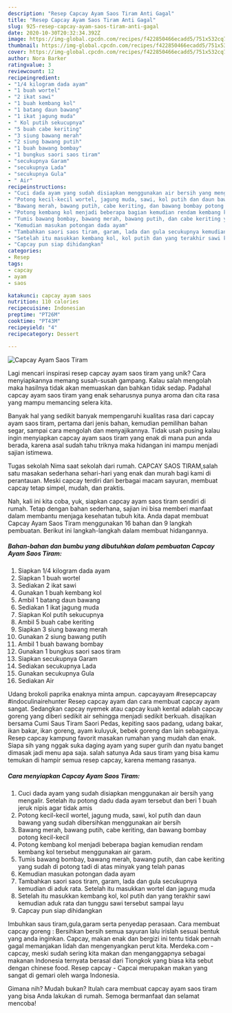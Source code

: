 ```yaml
---
description: "Resep Capcay Ayam Saos Tiram Anti Gagal"
title: "Resep Capcay Ayam Saos Tiram Anti Gagal"
slug: 925-resep-capcay-ayam-saos-tiram-anti-gagal
date: 2020-10-30T20:32:34.392Z
image: https://img-global.cpcdn.com/recipes/f422850466ecadd5/751x532cq70/capcay-ayam-saos-tiram-foto-resep-utama.jpg
thumbnail: https://img-global.cpcdn.com/recipes/f422850466ecadd5/751x532cq70/capcay-ayam-saos-tiram-foto-resep-utama.jpg
cover: https://img-global.cpcdn.com/recipes/f422850466ecadd5/751x532cq70/capcay-ayam-saos-tiram-foto-resep-utama.jpg
author: Nora Barker
ratingvalue: 3
reviewcount: 12
recipeingredient:
- "1/4 kilogram dada ayam"
- "1 buah wortel"
- "2 ikat sawi"
- "1 buah kembang kol"
- "1 batang daun bawang"
- "1 ikat jagung muda"
- " Kol putih sekucupnya"
- "5 buah cabe keriting"
- "3 siung bawang merah"
- "2 siung bawang putih"
- "1 buah bawang bombay"
- "1 bungkus saori saos tiram"
- "secukupnya Garam"
- "secukupnya Lada"
- "secukupnya Gula"
- " Air"
recipeinstructions:
- "Cuci dada ayam yang sudah disiapkan menggunakan air bersih yang mengalir. Setelah itu potong dadu dada ayam tersebut dan beri 1 buah jeruk nipis agar tidak amis"
- "Potong kecil-kecil wortel, jagung muda, sawi, kol putih dan daun bawang yang sudah dibersihkan menggunakan air bersih"
- "Bawang merah, bawang putih, cabe keriting, dan bawang bombay potong kecil-kecil"
- "Potong kembang kol menjadi beberapa bagian kemudian rendam kembang kol tersebut menggunakan air garam."
- "Tumis bawang bombay, bawang merah, bawang putih, dan cabe keriting yang sudah di potong tadi di atas minyak yang telah panas"
- "Kemudian masukan potongan dada ayam"
- "Tambahkan saori saos tiram, garam, lada dan gula secukupnya kemudian di aduk rata. Setelah itu masukkan wortel dan jagung muda"
- "Setelah itu masukkan kembang kol, kol putih dan yang terakhir sawi kemudian aduk rata dan tunggu sawi tersebut sampai layu"
- "Capcay pun siap dihidangkan"
categories:
- Resep
tags:
- capcay
- ayam
- saos

katakunci: capcay ayam saos 
nutrition: 110 calories
recipecuisine: Indonesian
preptime: "PT26M"
cooktime: "PT43M"
recipeyield: "4"
recipecategory: Dessert

---
```



![Capcay Ayam Saos Tiram](https://img-global.cpcdn.com/recipes/f422850466ecadd5/751x532cq70/capcay-ayam-saos-tiram-foto-resep-utama.jpg)

Lagi mencari inspirasi resep capcay ayam saos tiram yang unik? Cara menyiapkannya memang susah-susah gampang. Kalau salah mengolah maka hasilnya tidak akan memuaskan dan bahkan tidak sedap. Padahal capcay ayam saos tiram yang enak seharusnya punya aroma dan cita rasa yang mampu memancing selera kita.

Banyak hal yang sedikit banyak mempengaruhi kualitas rasa dari capcay ayam saos tiram, pertama dari jenis bahan, kemudian pemilihan bahan segar, sampai cara mengolah dan menyajikannya. Tidak usah pusing kalau ingin menyiapkan capcay ayam saos tiram yang enak di mana pun anda berada, karena asal sudah tahu triknya maka hidangan ini mampu menjadi sajian istimewa.

Tugas sekolah Nima saat sekolah dari rumah. CAPCAY SAOS TIRAM,salah satu masakan sederhana sehari-hari yang enak dan murah bagi kami di perantauan. Meski capcay terdiri dari berbagai macam sayuran, membuat capcay tetap simpel, mudah, dan praktis.


Nah, kali ini kita coba, yuk, siapkan capcay ayam saos tiram sendiri di rumah. Tetap dengan bahan sederhana, sajian ini bisa memberi manfaat dalam membantu menjaga kesehatan tubuh kita. Anda dapat membuat Capcay Ayam Saos Tiram menggunakan 16 bahan dan 9 langkah pembuatan. Berikut ini langkah-langkah dalam membuat hidangannya.

<!--inarticleads1-->

##### Bahan-bahan dan bumbu yang dibutuhkan dalam pembuatan Capcay Ayam Saos Tiram:

1. Siapkan 1/4 kilogram dada ayam
1. Siapkan 1 buah wortel
1. Sediakan 2 ikat sawi
1. Gunakan 1 buah kembang kol
1. Ambil 1 batang daun bawang
1. Sediakan 1 ikat jagung muda
1. Siapkan  Kol putih sekucupnya
1. Ambil 5 buah cabe keriting
1. Siapkan 3 siung bawang merah
1. Gunakan 2 siung bawang putih
1. Ambil 1 buah bawang bombay
1. Gunakan 1 bungkus saori saos tiram
1. Siapkan secukupnya Garam
1. Sediakan secukupnya Lada
1. Gunakan secukupnya Gula
1. Sediakan  Air


Udang brokoli paprika enaknya minta ampun. capcayayam #resepcapcay #indoculinairehunter Resep capcay ayam dan cara membuat capcay ayam sangat. Sedangkan capcay nyemek atau capcay kuah kental adalah capcay goreng yang diberi sedikit air sehingga menjadi sedikit berkuah. disajikan bersama Cumi Saus Tiram Saori Pedas, kepiting saos padang, udang bakar, ikan bakar, ikan goreng, ayam kuluyuk, bebek goreng dan lain sebagainya. Resep capcay kampung favorit masakan rumahan yang mudah dan enak. Siapa sih yang nggak suka daging ayam yang super gurih dan nyatu banget dimasak jadi menu apa saja. salah satunya Ada saus tiram yang bisa kamu temukan di hampir semua resep capcay, karena memang rasanya. 

<!--inarticleads2-->

##### Cara menyiapkan Capcay Ayam Saos Tiram:

1. Cuci dada ayam yang sudah disiapkan menggunakan air bersih yang mengalir. Setelah itu potong dadu dada ayam tersebut dan beri 1 buah jeruk nipis agar tidak amis
1. Potong kecil-kecil wortel, jagung muda, sawi, kol putih dan daun bawang yang sudah dibersihkan menggunakan air bersih
1. Bawang merah, bawang putih, cabe keriting, dan bawang bombay potong kecil-kecil
1. Potong kembang kol menjadi beberapa bagian kemudian rendam kembang kol tersebut menggunakan air garam.
1. Tumis bawang bombay, bawang merah, bawang putih, dan cabe keriting yang sudah di potong tadi di atas minyak yang telah panas
1. Kemudian masukan potongan dada ayam
1. Tambahkan saori saos tiram, garam, lada dan gula secukupnya kemudian di aduk rata. Setelah itu masukkan wortel dan jagung muda
1. Setelah itu masukkan kembang kol, kol putih dan yang terakhir sawi kemudian aduk rata dan tunggu sawi tersebut sampai layu
1. Capcay pun siap dihidangkan


Imbuhkan saus tiram,gula,garam serta penyedap perasaan. Cara membuat capcay goreng : Bersihkan bersih semua sayuran lalu irislah sesuai bentuk yang anda inginkan. Capcay, makan enak dan bergizi ini tentu tidak pernah gagal memanjakan lidah dan mengenyangkan perut kita. Merdeka.com - capcay, meski sudah sering kita makan dan menganggapnya sebagai makanan Indonesia ternyata berasal dari Tiongkok yang biasa kita sebut dengan chinese food. Resep capcay - Capcai merupakan makan yang sangat di gemari oleh warga Indonesia. 

Gimana nih? Mudah bukan? Itulah cara membuat capcay ayam saos tiram yang bisa Anda lakukan di rumah. Semoga bermanfaat dan selamat mencoba!
